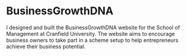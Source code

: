 # BusinessGrowthDNA
I designed and built the BusinessGrowthDNA website for the School of Management at Cranfield University. The website aims to encourage business owners to take part in a scheme setup to help entrepreneurs achieve their business potential.

